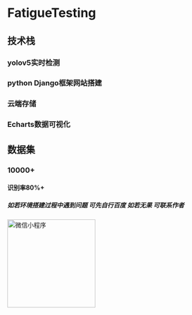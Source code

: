 # FatigueTesting

## 技术栈
### yolov5实时检测 
### python Django框架网站搭建 
### 云端存储
### Echarts数据可视化

## 数据集
### 10000+ 
#### 识别率80%+

##### 如若环境搭建过程中遇到问题 可先自行百度 如若无果 可联系作者
<img src="https://user-images.githubusercontent.com/85571081/155880844-b76728ac-69ec-46c7-8c8a-0c6b7135d938.jpg" width="200" height="200" alt="微信小程序"/><br/>

